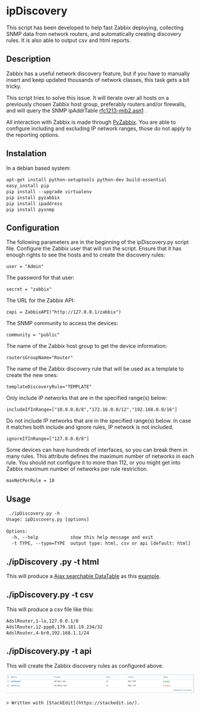 # ipDiscovery

This script has been developed to help fast Zabbix deploying, collecting SNMP data from network routers, and automatically creating discovery rules. It is also able to output csv and html reports.

## Description

Zabbix has a useful network discovery feature, but if you have to manually insert and keep updated thousands of network classes, this task gets a bit tricky.

This script tries to solve this issue. It will iterate over all hosts on a previously chosen Zabbix host group, preferably routers and/or firewalls, and will query the SNMP ipAddrTable [rfc1213-mib2.asn1](http://www.alvestrand.no/objectid/sources/rfc1213-mib2.asn1) .

All interaction with Zabbix is made through [PyZabbix](https://github.com/lukecyca/pyzabbix). You are able to configure including and excluding IP network ranges, those do not apply to the reporting options.

## Instalation

In a debian based system:

    apt-get install python-setuptools python-dev build-essential
    easy_install pip
    pip install --upgrade virtualenv
    pip install pyzabbix
    pip install ipaddress
    pip install pysnmp

## Configuration

The following parameters are in the beginning of the ipDiscovery.py script file. Configure the Zabbix user that will run the script. Ensure that it has enough rights to see the hosts and to create the discovery rules:

    user = "Admin"

The password for that user:

    secret = "zabbix"

The URL for the Zabbix API:

    zapi = ZabbixAPI("http://127.0.0.1/zabbix")

The SNMP community to access the devices:

    community = "public"

The name of the Zabbix host group to get the device information:

    routersGroupName="Router"
The name of the Zabbix discovery rule that will be used as a template to create the new ones:

    templateDiscoveryRule="TEMPLATE"

Only include IP networks that are in the specified range(s) below:

    includeIfInRange=["10.0.0.0/8","172.16.0.0/12","192.168.0.0/16"]

Do not include IP networks that are in the specified range(s) below. In case it matches both include and ignore rules, IP network is not included.

    ignoreIfInRange=["127.0.0.0/8"]

Some devices can have hundreds of interfaces, so you can break them in many rules. This attribute defines the maximum number of networks in each rule. You should not configure it to more than 112, or you might get into Zabbix maximum number of networks per rule restriction.

    maxNetPerRule = 10

## Usage

     ./ipDiscovery.py -h
    Usage: ipDiscovery.py [options]
    
    Options:
      -h, --help            show this help message and exit
      -t TYPE, --type=TYPE  output type: html, csv or api [default: html]
    
## ./ipDiscovery .py -t html

This will produce a [Ajax searchable DataTable](https://datatables.net/examples/data_sources/ajax.html) as this [example](files/table.html).

## ./ipDiscovery.py -t csv

This will produce a csv file like this:

    AdslRouter,1-lo,127.0.0.1/8
    AdslRouter,12-ppp0,179.181.19.234/32
    AdslRouter,4-br0,192.168.1.1/24

## ./ipDiscovery.py -t api

This will create the Zabbix discovery rules as configured above.

![](files/discovery.png)


    > Written with [StackEdit](https://stackedit.io/). 











